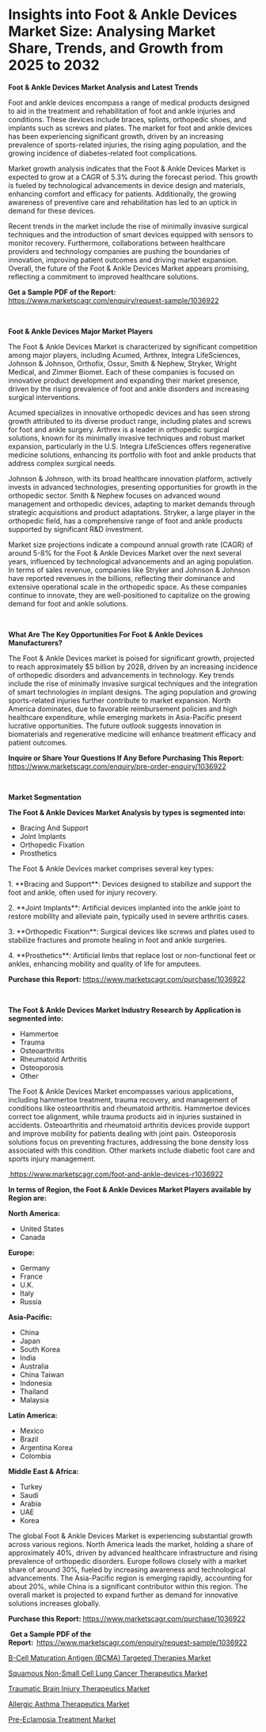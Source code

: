 <p><h1>Insights into Foot & Ankle Devices Market Size: Analysing Market Share, Trends, and Growth from 2025 to 2032</h1></p><p><strong>Foot & Ankle Devices Market Analysis and Latest Trends</strong></p>
<p><p>Foot and ankle devices encompass a range of medical products designed to aid in the treatment and rehabilitation of foot and ankle injuries and conditions. These devices include braces, splints, orthopedic shoes, and implants such as screws and plates. The market for foot and ankle devices has been experiencing significant growth, driven by an increasing prevalence of sports-related injuries, the rising aging population, and the growing incidence of diabetes-related foot complications.</p><p>Market growth analysis indicates that the Foot & Ankle Devices Market is expected to grow at a CAGR of 5.3% during the forecast period. This growth is fueled by technological advancements in device design and materials, enhancing comfort and efficacy for patients. Additionally, the growing awareness of preventive care and rehabilitation has led to an uptick in demand for these devices.</p><p>Recent trends in the market include the rise of minimally invasive surgical techniques and the introduction of smart devices equipped with sensors to monitor recovery. Furthermore, collaborations between healthcare providers and technology companies are pushing the boundaries of innovation, improving patient outcomes and driving market expansion. Overall, the future of the Foot & Ankle Devices Market appears promising, reflecting a commitment to improved healthcare solutions.</p></p>
<p><strong>Get a Sample PDF of the Report:&nbsp;</strong> <a href="https://www.marketscagr.com/enquiry/request-sample/1036922?utm_campaign=2106&utm_medium=2&utm_source=Github&utm_content=ia&utm_term=03032025&utm_id=foot-ankle-devices">https://www.marketscagr.com/enquiry/request-sample/1036922</a></p>
<p>&nbsp;</p>
<p><strong>Foot & Ankle Devices Major Market Players</strong></p>
<p><p>The Foot & Ankle Devices Market is characterized by significant competition among major players, including Acumed, Arthrex, Integra LifeSciences, Johnson & Johnson, Orthofix, Ossur, Smith & Nephew, Stryker, Wright Medical, and Zimmer Biomet. Each of these companies is focused on innovative product development and expanding their market presence, driven by the rising prevalence of foot and ankle disorders and increasing surgical interventions.</p><p>Acumed specializes in innovative orthopedic devices and has seen strong growth attributed to its diverse product range, including plates and screws for foot and ankle surgery. Arthrex is a leader in orthopedic surgical solutions, known for its minimally invasive techniques and robust market expansion, particularly in the U.S. Integra LifeSciences offers regenerative medicine solutions, enhancing its portfolio with foot and ankle products that address complex surgical needs. </p><p>Johnson & Johnson, with its broad healthcare innovation platform, actively invests in advanced technologies, presenting opportunities for growth in the orthopedic sector. Smith & Nephew focuses on advanced wound management and orthopedic devices, adapting to market demands through strategic acquisitions and product adaptations. Stryker, a large player in the orthopedic field, has a comprehensive range of foot and ankle products supported by significant R&D investment.</p><p>Market size projections indicate a compound annual growth rate (CAGR) of around 5-8% for the Foot & Ankle Devices Market over the next several years, influenced by technological advancements and an aging population. In terms of sales revenue, companies like Stryker and Johnson & Johnson have reported revenues in the billions, reflecting their dominance and extensive operational scale in the orthopedic space. As these companies continue to innovate, they are well-positioned to capitalize on the growing demand for foot and ankle solutions.</p></p>
<p>&nbsp;</p>
<p><strong>What Are The Key Opportunities For Foot & Ankle Devices Manufacturers?</strong></p>
<p><p>The Foot & Ankle Devices market is poised for significant growth, projected to reach approximately $5 billion by 2028, driven by an increasing incidence of orthopedic disorders and advancements in technology. Key trends include the rise of minimally invasive surgical techniques and the integration of smart technologies in implant designs. The aging population and growing sports-related injuries further contribute to market expansion. North America dominates, due to favorable reimbursement policies and high healthcare expenditure, while emerging markets in Asia-Pacific present lucrative opportunities. The future outlook suggests innovation in biomaterials and regenerative medicine will enhance treatment efficacy and patient outcomes.</p></p>
<p><strong>Inquire or Share Your Questions If Any Before Purchasing This Report:</strong> <a href="https://www.marketscagr.com/enquiry/pre-order-enquiry/1036922?utm_campaign=2106&utm_medium=2&utm_source=Github&utm_content=ia&utm_term=03032025&utm_id=foot-ankle-devices">https://www.marketscagr.com/enquiry/pre-order-enquiry/1036922</a></p>
<p>&nbsp;</p>
<p><strong>Market Segmentation</strong></p>
<p><strong>The Foot & Ankle Devices Market Analysis by types is segmented into:</strong></p>
<p><ul><li>Bracing And Support</li><li>Joint Implants</li><li>Orthopedic Fixation</li><li>Prosthetics</li></ul></p>
<p><p>The Foot & Ankle Devices market comprises several key types: </p><p>1. **Bracing and Support**: Devices designed to stabilize and support the foot and ankle, often used for injury recovery.</p><p>  </p><p>2. **Joint Implants**: Artificial devices implanted into the ankle joint to restore mobility and alleviate pain, typically used in severe arthritis cases.</p><p>  </p><p>3. **Orthopedic Fixation**: Surgical devices like screws and plates used to stabilize fractures and promote healing in foot and ankle surgeries. </p><p>  </p><p>4. **Prosthetics**: Artificial limbs that replace lost or non-functional feet or ankles, enhancing mobility and quality of life for amputees.</p></p>
<p><strong>Purchase this Report:&nbsp;</strong><a href="https://www.marketscagr.com/purchase/1036922?utm_campaign=2106&utm_medium=2&utm_source=Github&utm_content=ia&utm_term=03032025&utm_id=foot-ankle-devices">https://www.marketscagr.com/purchase/1036922</a></p>
<p>&nbsp;</p>
<p><strong>The Foot & Ankle Devices Market Industry Research by Application is segmented into:</strong></p>
<p><ul><li>Hammertoe</li><li>Trauma</li><li>Osteoarthritis</li><li>Rheumatoid Arthritis</li><li>Osteoporosis</li><li>Other</li></ul></p>
<p><p>The Foot & Ankle Devices Market encompasses various applications, including hammertoe treatment, trauma recovery, and management of conditions like osteoarthritis and rheumatoid arthritis. Hammertoe devices correct toe alignment, while trauma products aid in injuries sustained in accidents. Osteoarthritis and rheumatoid arthritis devices provide support and improve mobility for patients dealing with joint pain. Osteoporosis solutions focus on preventing fractures, addressing the bone density loss associated with this condition. Other markets include diabetic foot care and sports injury management.</p></p>
<p><a href="https://www.marketscagr.com/foot-and-ankle-devices-r1036922?utm_campaign=2106&utm_medium=2&utm_source=Github&utm_content=ia&utm_term=03032025&utm_id=foot-ankle-devices">&nbsp;https://www.marketscagr.com/foot-and-ankle-devices-r1036922</a></p>
<p><strong>In terms of Region, the Foot & Ankle Devices Market Players available by Region are:</strong></p>
<p>
    <p> <strong> North America: </strong>
        <ul>
            <li>United States</li>
            <li>Canada</li>
        </ul>
        </p> 
    <p> <strong> Europe: </strong>
        <ul>
            <li>Germany</li>
            <li>France</li>
            <li>U.K.</li>
            <li>Italy</li>
            <li>Russia</li>
        </ul>
        </p> 
    <p> <strong> Asia-Pacific: </strong>
        <ul>
            <li>China</li>
            <li>Japan</li>
            <li>South Korea</li>
            <li>India</li>
            <li>Australia</li>
            <li>China Taiwan</li>
            <li>Indonesia</li>
            <li>Thailand</li>
            <li>Malaysia</li>
        </ul>
        </p> 
    <p> <strong> Latin America: </strong>
        <ul>
            <li>Mexico</li>
            <li>Brazil</li>
            <li>Argentina Korea</li>
            <li>Colombia</li>
        </ul>
        </p> 
    <p> <strong> Middle East & Africa: </strong>
        <ul>
            <li>Turkey</li>
            <li>Saudi</li>
            <li>Arabia</li>
            <li>UAE</li>
            <li>Korea</li>
        </ul>
    </p>
    </p>
<p><p>The global Foot & Ankle Devices Market is experiencing substantial growth across various regions. North America leads the market, holding a share of approximately 40%, driven by advanced healthcare infrastructure and rising prevalence of orthopedic disorders. Europe follows closely with a market share of around 30%, fueled by increasing awareness and technological advancements. The Asia-Pacific region is emerging rapidly, accounting for about 20%, while China is a significant contributor within this region. The overall market is projected to expand further as demand for innovative solutions increases globally.</p></p>
<p><strong>Purchase this Report: </strong><a href="https://www.marketscagr.com/purchase/1036922?utm_campaign=2106&utm_medium=2&utm_source=Github&utm_content=ia&utm_term=03032025&utm_id=foot-ankle-devices">https://www.marketscagr.com/purchase/1036922</a></p>
<p>&nbsp;<strong>Get a Sample PDF of the Report:&nbsp;&nbsp;</strong><a href="https://www.marketscagr.com/enquiry/request-sample/1036922?utm_campaign=2106&utm_medium=2&utm_source=Github&utm_content=ia&utm_term=03032025&utm_id=foot-ankle-devices">https://www.marketscagr.com/enquiry/request-sample/1036922</a></p>
<p><strong></strong></p>
<p><p><a href="https://github.com/CliffMedina6/Market-Research-Report-List-7/blob/main/b-cell-maturation-antigen-bcma-targeted-therapies-market.md?utm_campaign=2106&utm_medium=2&utm_source=Github&utm_content=ia&utm_term=03032025&utm_id=foot-ankle-devices">B-Cell Maturation Antigen (BCMA) Targeted Therapies Market</a></p><p><a href="https://github.com/FahadAhmed223/Market-Research-Report-List-1/blob/main/squamous-non-small-cell-lung-cancer-therapeutics-market.md?utm_campaign=2106&utm_medium=2&utm_source=Github&utm_content=ia&utm_term=03032025&utm_id=foot-ankle-devices">Squamous Non-Small Cell Lung Cancer Therapeutics Market</a></p><p><a href="https://github.com/provorikovar/Market-Research-Report-List-7/blob/main/traumatic-brain-injury-therapeutics-market.md?utm_campaign=2106&utm_medium=2&utm_source=Github&utm_content=ia&utm_term=03032025&utm_id=foot-ankle-devices">Traumatic Brain Injury Therapeutics Market</a></p><p><a href="https://github.com/NargisHussain432/Market-Research-Report-List-1/blob/main/allergic-asthma-therapeutics-market.md?utm_campaign=2106&utm_medium=2&utm_source=Github&utm_content=ia&utm_term=03032025&utm_id=foot-ankle-devices">Allergic Asthma Therapeutics Market</a></p><p><a href="https://github.com/angelajermaine/Market-Research-Report-List-6/blob/main/pre-eclampsia-treatment-market.md?utm_campaign=2106&utm_medium=2&utm_source=Github&utm_content=ia&utm_term=03032025&utm_id=foot-ankle-devices">Pre-Eclampsia Treatment Market</a></p></p>